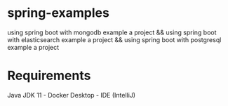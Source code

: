 # spring-examples

using spring boot with mongodb example a project && using spring boot with elasticsearch example a project && using spring boot with postgresql example a project

# Requirements
Java JDK 11 -
Docker Desktop -
IDE (IntelliJ)

